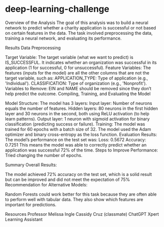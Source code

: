 # deep-learning-challenge

Overview of the Analysis
The goal of this analysis was to build a neural network to predict whether a charity application is successful or not based on certain features in the data. The task involved preprocessing the data, training a neural network, and evaluating its performance.

Results
Data Preprocessing

Target Variable:
The target variable (what we want to predict) is IS_SUCCESSFUL. It indicates whether an organization was successful in its application (1 for successful, 0 for unsuccessful).
Feature Variables:
The features (inputs for the model) are all the other columns that are not the target variable, such as:
APPLICATION_TYPE: Type of application (e.g., 'Individual').
CLASSIFICATION: Type of organization (e.g., 'Nonprofit').
Variables to Remove:
EIN and NAME should be removed since they don’t help predict the outcome.
Compiling, Training, and Evaluating the Model

Model Structure:
The model has 3 layers:
Input layer: Number of neurons equals the number of features.
Hidden layers: 80 neurons in the first hidden layer and 30 neurons in the second, both using ReLU activation (to help learn patterns).
Output layer: 1 neuron with sigmoid activation for binary classification (predicting success or failure).
Training:
The model was trained for 60 epochs with a batch size of 32. The model used the Adam optimizer and binary cross-entropy as the loss function.
Evaluation Results:
The model’s performance on the test set was:
Loss: 0.5672
Accuracy: 0.7251 
This means the model was able to correctly predict whether an application was successful 72% of the time.
Steps to Improve Performance:
Tried changing the number of epochs.

Summary
Overall Results:

The model achieved 72% accuracy on the test set, which is a solid result but can be improved and did not meet the expectation of 75%
Recommendation for Alternative Models:

Random Forests could work better for this task because they are often able to perform well with tabular data.
They also show which features are important for predictions.

Resources Professor Melissa Ingle Cassidy Cruz (classmate) ChatGPT Xpert Learning Assistant
